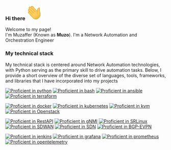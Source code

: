 ### Hi there  ![alt text](pics/waving_hand.gif)

<p>Welcome to my page! </br> I'm Muzaffer (Known as <b>Muzo</b>). I'm a Network Automation and Orchestration Engineer</p>

<h3>My technical stack</h3>

My technical stack is centered around Network Automation technologies, with Python serving as the primary skill to drive automation tasks. Below, I provide a short overview of the diverse set of languages, tools, frameworks, and libraries that I have incorporated into my projects


                                                         
[![Proficient in python](https://badgen.net/badge/Proficient%20in/Python?color=blue&labelColor=yellow&style=plastic)](https://badgen.net/)
[![Proficient in bash](https://badgen.net/badge/Proficient%20in/Bash?color=blue&style=plastic)](https://badgen.net/)
[![Proficient in ansible](https://badgen.net/badge/Proficient%20in/Ansible?color=blue&style=plastic)](https://badgen.net/)
[![Proficient in terraform](https://badgen.net/badge/Proficient%20in/Terraform?color=blue&style=plastic)](https://badgen.net/)

[![Proficient in docker](https://badgen.net/badge/Proficient%20in/Docker?color=blue&style=plastic)](https://badgen.net/)
[![Proficient in kubernetes](https://badgen.net/badge/Proficient%20in/Kubernetes?color=blue&style=plastic)](https://badgen.net/)
[![Proficient in kvm](https://badgen.net/badge/Proficient%20in/KVM?color=blue&style=plastic)](https://badgen.net/)
[![Proficient in Openstack](https://badgen.net/badge/Proficient%20in/Openstack?color=blue&style=plastic)](https://badgen.net/)

[![Proficient in RestAPI](https://badgen.net/badge/Proficient%20in/RestAPI?color=blue&style=plastic)](https://badgen.net/)
[![Proficient in gNMI](https://badgen.net/badge/Proficient%20in/gNMI?color=blue&style=plastic)](https://badgen.net/)
[![Proficient in SRLinux](https://badgen.net/badge/Proficient%20in/SRLinux?color=blue&style=plastic)](https://badgen.net/)
[![Proficient in SDWAN](https://badgen.net/badge/Proficient%20in/SD-WAN?color=blue&style=plastic)](https://badgen.net/)
[![Proficient in SDN](https://badgen.net/badge/Proficient%20in/SDN?color=blue&style=plastic)](https://badgen.net/)
[![Proficient in BGP-EVPN](https://badgen.net/badge/Proficient%20in/Bgp-Evpn?color=blue&style=plastic)](https://badgen.net/)

[![Proficient in jenkins](https://badgen.net/badge/Proficient%20in/Jenkins?color=blue&style=plastic)](https://badgen.net/)
[![Proficient in grafana](https://badgen.net/badge/Proficient%20in/Grafana?color=blue&style=plastic)](https://badgen.net/)
[![Proficient in prometheus](https://badgen.net/badge/Proficient%20in/Prometheus?color=blue&style=plastic)](https://badgen.net/)
[![Proficient in opentelemetry](https://badgen.net/badge/Proficient%20in/OpenTelemetry?color=blue&style=plastic)](https://badgen.net/)









